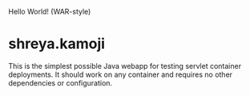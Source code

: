 Hello World! (WAR-style)

shreya.kamoji
===============

This is the simplest possible Java webapp for testing servlet container deployments.  It should work on any container and requires no other dependencies or configuration.
